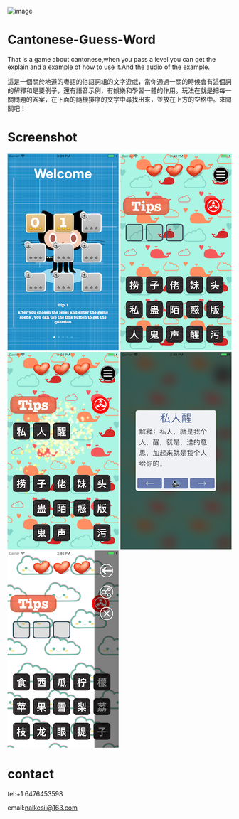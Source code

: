 ![image]()

# Cantonese-Guess-Word

That is a game about cantonese,when you pass a level you can get the explain and a example of how to use it.And the audio of the example. 

這是一個關於地道的粵語的俗語詞組的文字遊戲，當你通過一關的時候會有這個詞的解釋和是要例子，還有語音示例，有娛樂和學習一體的作用。玩法在就是把每一關問題的答案，在下面的隨機排序的文字中尋找出來，並放在上方的空格中。來闖關吧！

# Screenshot

![image](https://github.com/ttvkenvin/Cantonese-Guess-Word/blob/master/1.png)
![image](https://github.com/ttvkenvin/Cantonese-Guess-Word/blob/master/2.png)
![image](https://github.com/ttvkenvin/Cantonese-Guess-Word/blob/master/3.png)
![image](https://github.com/ttvkenvin/Cantonese-Guess-Word/blob/master/4.png)
![image](https://github.com/ttvkenvin/Cantonese-Guess-Word/blob/master/5.png)

# contact

tel:+1 6476453598

email:naikesii@163.com
